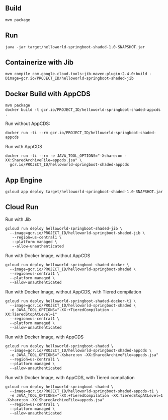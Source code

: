 ## Build
```
mvn package
```

## Run
```
java -jar target/helloworld-springboot-shaded-1.0-SNAPSHOT.jar
```

## Containerize with Jib
```
mvn compile com.google.cloud.tools:jib-maven-plugin:2.4.0:build -Dimage=gcr.io/PROJECT_ID/helloworld-springboot-shaded-jib
```

## Docker Build with AppCDS
```
mvn package
docker build -t gcr.io/PROJECT_ID/helloworld-springboot-shaded-appcds .
```

Run without AppCDS:
```
docker run -ti --rm gcr.io/PROJECT_ID/helloworld-springboot-shaded-appcds
```

Run with AppCDS
```
docker run -ti --rm -e JAVA_TOOL_OPTIONS="-Xshare:on -XX:SharedArchiveFile=appcds.jsa" \
  gcr.io/PROJECT_ID/helloworld-springboot-shaded-appcds
```

## App Engine

```
gcloud app deploy target/helloworld-springboot-shaded-1.0-SNAPSHOT.jar 
```

## Cloud Run
Run with Jib
```
gcloud run deploy helloworld-springboot-shaded-jib \
  --image=gcr.io/PROJECT_ID/helloworld-springboot-shaded-jib \
   --region=us-central1 \
   --platform managed \
   --allow-unauthenticated
```

Run with Docker Image, without AppCDS
```
gcloud run deploy helloworld-springboot-shaded-docker \
  --image=gcr.io/PROJECT_ID/helloworld-springboot-shaded \
  --region=us-central1 \
  --platform managed \
  --allow-unauthenticated
```

Run with Docker Image, without AppCDS, with Tiered compilation
```
gcloud run deploy helloworld-springboot-shaded-docker-t1 \
  --image=gcr.io/PROJECT_ID/helloworld-springboot-shaded \
  -e JAVA_TOOL_OPTIONS="-XX:+TieredCompilation -XX:TieredStopAtLevel=1"
  --region=us-central1 \
  --platform managed \
  --allow-unauthenticated
```


Run with Docker Image, with AppCDS
```
gcloud run deploy helloworld-springboot-shaded \
  --image=gcr.io/PROJECT_ID/helloworld-springboot-shaded-appcds \
  -e JAVA_TOOL_OPTIONS="-Xshare:on -XX:SharedArchiveFile=appcds.jsa"
  --region=us-central1 \
  --platform managed \
  --allow-unauthenticated
```

Run with Docker Image, with AppCDS, with Tiered compilation
```
gcloud run deploy helloworld-springboot-shaded \
  --image=gcr.io/PROJECT_ID/helloworld-springboot-shaded-appcds-t1 \
  -e JAVA_TOOL_OPTIONS="-XX:+TieredCompilation -XX:TieredStopAtLevel=1 -Xshare:on -XX:SharedArchiveFile=appcds.jsa"
  --region=us-central1 \
  --platform managed \
  --allow-unauthenticated
```
